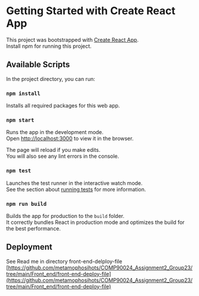 # Getting Started with Create React App

This project was bootstrapped with [Create React App](https://github.com/facebook/create-react-app).\
Install npm for running this project.

## Available Scripts

In the project directory, you can run:

### `npm install`

Installs all required packages for this web app.

### `npm start`

Runs the app in the development mode.\
Open [http://localhost:3000](http://localhost:3000) to view it in the browser.

The page will reload if you make edits.\
You will also see any lint errors in the console.

### `npm test`

Launches the test runner in the interactive watch mode.\
See the section about [running tests](https://facebook.github.io/create-react-app/docs/running-tests) for more information.

### `npm run build`

Builds the app for production to the `build` folder.\
It correctly bundles React in production mode and optimizes the build for the best performance.

## Deployment
See Read me in directory front-end-delploy-file
[https://github.com/metamophosihots/COMP90024_Assignment2_Group23/tree/main/Front_end/front-end-deploy-file](https://github.com/metamophosihots/COMP90024_Assignment2_Group23/tree/main/Front_end/front-end-deploy-file)
